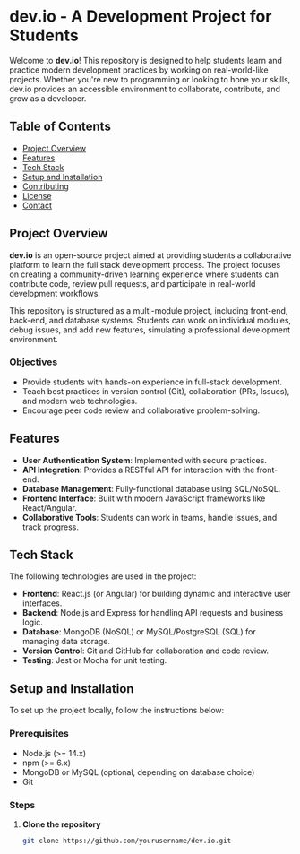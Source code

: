 
# dev.io - A Development Project for Students

Welcome to **dev.io**! This repository is designed to help students learn and practice modern development practices by working on real-world-like projects. Whether you're new to programming or looking to hone your skills, dev.io provides an accessible environment to collaborate, contribute, and grow as a developer.

## Table of Contents
- [Project Overview](#project-overview)
- [Features](#features)
- [Tech Stack](#tech-stack)
- [Setup and Installation](#setup-and-installation)
- [Contributing](#contributing)
- [License](#license)
- [Contact](#contact)

## Project Overview

**dev.io** is an open-source project aimed at providing students a collaborative platform to learn the full stack development process. The project focuses on creating a community-driven learning experience where students can contribute code, review pull requests, and participate in real-world development workflows.

This repository is structured as a multi-module project, including front-end, back-end, and database systems. Students can work on individual modules, debug issues, and add new features, simulating a professional development environment.

### Objectives
- Provide students with hands-on experience in full-stack development.
- Teach best practices in version control (Git), collaboration (PRs, Issues), and modern web technologies.
- Encourage peer code review and collaborative problem-solving.
  
## Features
- **User Authentication System**: Implemented with secure practices.
- **API Integration**: Provides a RESTful API for interaction with the front-end.
- **Database Management**: Fully-functional database using SQL/NoSQL.
- **Frontend Interface**: Built with modern JavaScript frameworks like React/Angular.
- **Collaborative Tools**: Students can work in teams, handle issues, and track progress.

## Tech Stack

The following technologies are used in the project:

- **Frontend**: React.js (or Angular) for building dynamic and interactive user interfaces.
- **Backend**: Node.js and Express for handling API requests and business logic.
- **Database**: MongoDB (NoSQL) or MySQL/PostgreSQL (SQL) for managing data storage.
- **Version Control**: Git and GitHub for collaboration and code review.
- **Testing**: Jest or Mocha for unit testing.

## Setup and Installation

To set up the project locally, follow the instructions below:

### Prerequisites
- Node.js (>= 14.x)
- npm (>= 6.x)
- MongoDB or MySQL (optional, depending on database choice)
- Git

### Steps

1. **Clone the repository**
   ```bash
   git clone https://github.com/yourusername/dev.io.git

